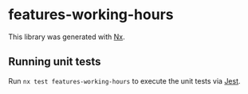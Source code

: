 # features-working-hours

This library was generated with [Nx](https://nx.dev).

## Running unit tests

Run `nx test features-working-hours` to execute the unit tests via [Jest](https://jestjs.io).
